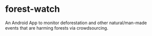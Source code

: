 # forest-watch
An Android App to monitor deforestation and other natural/man-made events that are harming forests via crowdsourcing.
